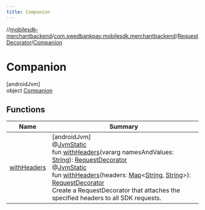 ```yaml
---
title: Companion
---
```

//[mobilesdk-merchantbackend](../../../../index.html)/[com.swedbankpay.mobilesdk.merchantbackend](../../index.html)/[RequestDecorator](../index.html)/[Companion](index.html)



# Companion



[androidJvm]\
object [Companion](index.html)



## Functions


| Name | Summary |
|---|---|
| [withHeaders](with-headers.html) | [androidJvm]<br>@[JvmStatic](https://kotlinlang.org/api/latest/jvm/stdlib/kotlin.jvm/-jvm-static/index.html)<br>fun [withHeaders](with-headers.html)(vararg namesAndValues: [String](https://kotlinlang.org/api/latest/jvm/stdlib/kotlin/-string/index.html)): [RequestDecorator](../index.html)<br>@[JvmStatic](https://kotlinlang.org/api/latest/jvm/stdlib/kotlin.jvm/-jvm-static/index.html)<br>fun [withHeaders](with-headers.html)(headers: [Map](https://kotlinlang.org/api/latest/jvm/stdlib/kotlin.collections/-map/index.html)&lt;[String](https://kotlinlang.org/api/latest/jvm/stdlib/kotlin/-string/index.html), [String](https://kotlinlang.org/api/latest/jvm/stdlib/kotlin/-string/index.html)&gt;): [RequestDecorator](../index.html)<br>Create a RequestDecorator that attaches the specified headers to all SDK requests. |

